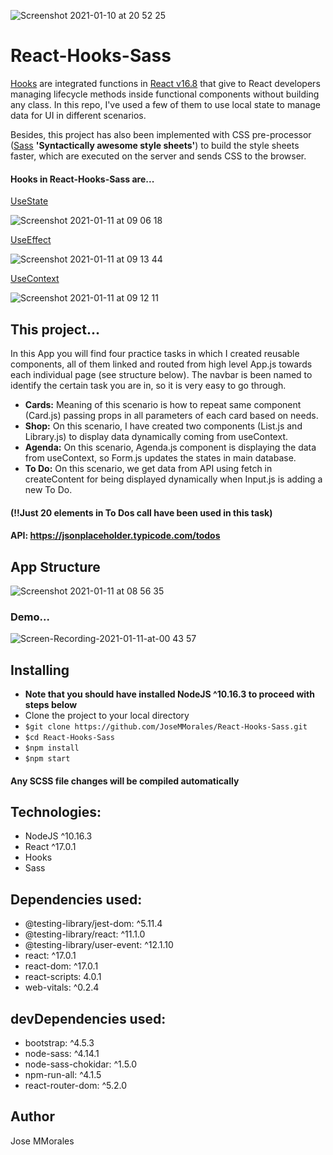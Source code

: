 ![Screenshot 2021-01-10 at 20 52 25](https://user-images.githubusercontent.com/43299285/104133764-de48c980-5385-11eb-8f87-629c05ea405f.png)

# React-Hooks-Sass 

[Hooks](https://reactjs.org/docs/hooks-faq.html#do-i-need-to-rewrite-all-my-class-components) are integrated functions in [React v16.8](https://reactjs.org/blog/2019/02/06/react-v16.8.0.html) that give to React developers managing lifecycle methods inside functional components without building any class. In this repo, I've used a few of them to use local state to manage data for UI in different scenarios. 

Besides, this project has also been implemented with CSS pre-processor ([Sass](https://create-react-app.dev/docs/adding-a-sass-stylesheet/) **'Syntactically awesome style sheets'**) to build the style sheets faster, which are executed on the server and sends CSS to the browser.

#### Hooks in React-Hooks-Sass are...

[UseState](https://reactjs.org/docs/hooks-state.html)

![Screenshot 2021-01-11 at 09 06 18](https://user-images.githubusercontent.com/43299285/104157846-492ceb80-53ec-11eb-8af5-774f456a4679.png)

[UseEffect](https://reactjs.org/docs/hooks-effect.html) 

![Screenshot 2021-01-11 at 09 13 44](https://user-images.githubusercontent.com/43299285/104158296-4f6f9780-53ed-11eb-95fd-9b82e2547efa.png)

[UseContext](https://reactjs.org/docs/hooks-reference.html#usecontext)

![Screenshot 2021-01-11 at 09 12 11](https://user-images.githubusercontent.com/43299285/104158172-19321800-53ed-11eb-8fee-09dbff70987f.png)

## This project...
In this App you will find four practice tasks in which I created reusable components, all of them linked and routed from high level App.js towards each individual page (see structure below). The navbar is been named to identify the certain task you are in, so it is very easy to go through. 

* **Cards:** Meaning of this scenario is how to repeat same component (Card.js) passing props in all parameters of each card based on needs.
* **Shop:** On this scenario, I have created two components (List.js and Library.js) to display data dynamically  coming from useContext.
* **Agenda:** On this scenario, Agenda.js component is displaying the data from useContext, so Form.js updates the states in main database.
* **To Do:** On this scenario, we get data from API using fetch in createContent for being displayed dynamically when Input.js is adding a new To Do.

#### (!!Just 20 elements in To Dos call have been used in this task)
#### API: https://jsonplaceholder.typicode.com/todos 

## App Structure
![Screenshot 2021-01-11 at 08 56 35](https://user-images.githubusercontent.com/43299285/104157195-f4d53c00-53ea-11eb-8928-ca97ab42d97c.png)

### Demo...
![Screen-Recording-2021-01-11-at-00 43 57](https://user-images.githubusercontent.com/43299285/104138776-aef68480-53a6-11eb-91d6-c7e0045b89f0.gif)

## Installing
* **Note that you should have installed NodeJS ^10.16.3 to proceed with steps below**
* Clone the project to your local directory
* `$git clone https://github.com/JoseMMorales/React-Hooks-Sass.git`
* `$cd React-Hooks-Sass`
* `$npm install`
* `$npm start`

#### Any SCSS file changes will be compiled automatically 

## Technologies: 
* NodeJS ^10.16.3
* React ^17.0.1
* Hooks
* Sass

## Dependencies used: 
* @testing-library/jest-dom: ^5.11.4
* @testing-library/react: ^11.1.0
* @testing-library/user-event: ^12.1.10
* react: ^17.0.1
* react-dom: ^17.0.1
* react-scripts: 4.0.1
* web-vitals: ^0.2.4

## devDependencies used: 
* bootstrap: ^4.5.3
* node-sass: ^4.14.1
* node-sass-chokidar: ^1.5.0
* npm-run-all: ^4.1.5
* react-router-dom: ^5.2.0

## Author
Jose MMorales